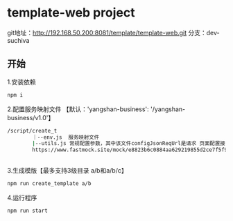 # template-web project
git地址：http://192.168.50.200:8081/template/template-web.git
分支：dev-suchiva

## 开始

1.安装依赖

```bash
npm i
```

2.配置服务映射文件 【默认：'yangshan-business': '/yangshan-business/v1.0'】
```bash
/script/create_t
        ｜--env.js  服务映射文件 
        |--utils.js 常规配置参数，其中该文件configJsonReqUrl是请求 页面配置接口，请求参数为type,目前内置mock数据地址:
        https://www.fastmock.site/mock/e8823b6c0884aa629219855d2ce7f5f9/test/conf?type=users
        
```
3.生成模版【最多支持3级目录 a/b和a/b/c】

```bash
npm run create_template a/b
```
4.运行程序

```bash
npm run start
```
